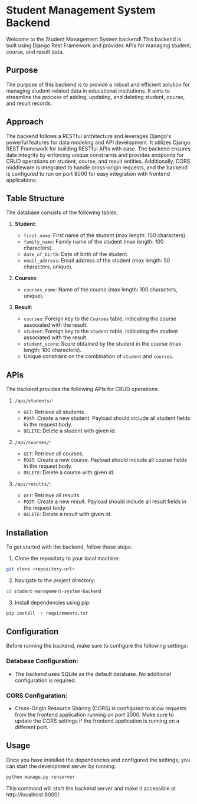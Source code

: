 # Student Management System Backend

Welcome to the Student Management System backend! This backend is built using Django Rest Framework and provides APIs for managing student, course, and result data.

## Purpose

The purpose of this backend is to provide a robust and efficient solution for managing student-related data in educational institutions. It aims to streamline the process of adding, updating, and deleting student, course, and result records.

## Approach

The backend follows a RESTful architecture and leverages Django's powerful features for data modeling and API development. It utilizes Django REST Framework for building RESTful APIs with ease. The backend ensures data integrity by enforcing unique constraints and provides endpoints for CRUD operations on student, course, and result entities. Additionally, CORS middleware is integrated to handle cross-origin requests, and the backend is configured to run on port 8000 for easy integration with frontend applications.

## Table Structure

The database consists of the following tables:

1. **Student**:
    - `first_name`: First name of the student (max length: 100 characters).
    - `family_name`: Family name of the student (max length: 100 characters).
    - `date_of_birth`: Date of birth of the student.
    - `email_address`: Email address of the student (max length: 50 characters, unique).

2. **Courses**:
    - `courses_name`: Name of the course (max length: 100 characters, unique).

3. **Result**:
    - `courses`: Foreign key to the `Courses` table, indicating the course associated with the result.
    - `student`: Foreign key to the `Student` table, indicating the student associated with the result.
    - `student_score`: Score obtained by the student in the course (max length: 100 characters).
    - Unique constraint on the combination of `student` and `courses`.


## APIs

The backend provides the following APIs for CRUD operations:

1. `/api/students/`: 
    - `GET`: Retrieve all students.
    - `POST`: Create a new student. Payload should include all student fields in the request body.
    - `DELETE`: Delete a student with given id.

2. `/api/courses/`: 
    - `GET`: Retrieve all courses.
    - `POST`: Create a new course. Payload should include all course fields in the request body.
    - `DELETE`: Delete a course with given id.

3. `/api/results/`: 
    - `GET`: Retrieve all results.
    - `POST`: Create a new result. Payload should include all result fields in the request body.
    - `DELETE`: Delete a result with given id.

## Installation

To get started with the backend, follow these steps:

1. Clone the repository to your local machine:

```bash
git clone <repository-url>
```

2. Navigate to the project directory:

```bash
cd student-management-system-backend
```

3. Install dependencies using pip:

```bash
pip install -r requirements.txt
```

## Configuration
Before running the backend, make sure to configure the following settings:

### Database Configuration:

- The backend uses SQLite as the default database. No additional configuration is required.

### CORS Configuration:

- Cross-Origin Resource Sharing (CORS) is configured to allow requests from the frontend application running on port 3000. Make sure to update the CORS settings if the frontend application is running on a different port.

## Usage
Once you have installed the dependencies and configured the settings, you can start the development server by running:

```bash
python manage.py runserver
```

This command will start the backend server and make it accessible at http://localhost:8000/